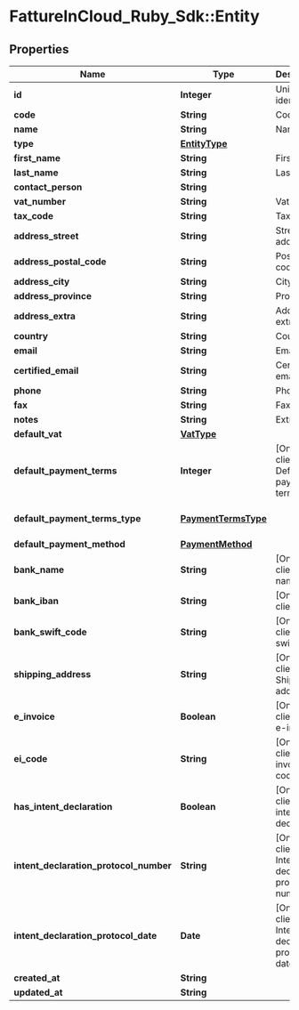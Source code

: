 # FattureInCloud_Ruby_Sdk::Entity

## Properties

| Name | Type | Description | Notes |
| ---- | ---- | ----------- | ----- |
| **id** | **Integer** | Unique identifier | [optional] |
| **code** | **String** | Code. | [optional] |
| **name** | **String** | Name | [optional] |
| **type** | [**EntityType**](EntityType.md) |  | [optional] |
| **first_name** | **String** | First name. | [optional] |
| **last_name** | **String** | Last name. | [optional] |
| **contact_person** | **String** |  | [optional] |
| **vat_number** | **String** | Vat number | [optional] |
| **tax_code** | **String** | Tax code. | [optional] |
| **address_street** | **String** | Street address. | [optional] |
| **address_postal_code** | **String** | Postal code. | [optional] |
| **address_city** | **String** | City. | [optional] |
| **address_province** | **String** | Province. | [optional] |
| **address_extra** | **String** | Address extra info. | [optional] |
| **country** | **String** | Country | [optional] |
| **email** | **String** | Email. | [optional] |
| **certified_email** | **String** | Certified email. | [optional] |
| **phone** | **String** | Phone. | [optional] |
| **fax** | **String** | Fax. | [optional] |
| **notes** | **String** | Extra notes. | [optional] |
| **default_vat** | [**VatType**](VatType.md) |  | [optional] |
| **default_payment_terms** | **Integer** | [Only for client] Default payment terms. | [optional] |
| **default_payment_terms_type** | [**PaymentTermsType**](PaymentTermsType.md) |  | [optional][default to &#39;standard&#39;] |
| **default_payment_method** | [**PaymentMethod**](PaymentMethod.md) |  | [optional] |
| **bank_name** | **String** | [Only for client] Bank name. | [optional] |
| **bank_iban** | **String** | [Only for client] Iban. | [optional] |
| **bank_swift_code** | **String** | [Only for client] Bank swift code. | [optional] |
| **shipping_address** | **String** | [Only for client] Shipping address. | [optional] |
| **e_invoice** | **Boolean** | [Only for client] Use e-invoices. | [optional] |
| **ei_code** | **String** | [Only for client] E-invoices code. | [optional] |
| **has_intent_declaration** | **Boolean** | [Only for client] Has intent declaration. | [optional] |
| **intent_declaration_protocol_number** | **String** | [Only for client] Intent declaration protocol number. | [optional] |
| **intent_declaration_protocol_date** | **Date** | [Only for client] Intent declaration protocol date. | [optional] |
| **created_at** | **String** |  | [optional] |
| **updated_at** | **String** |  | [optional] |

